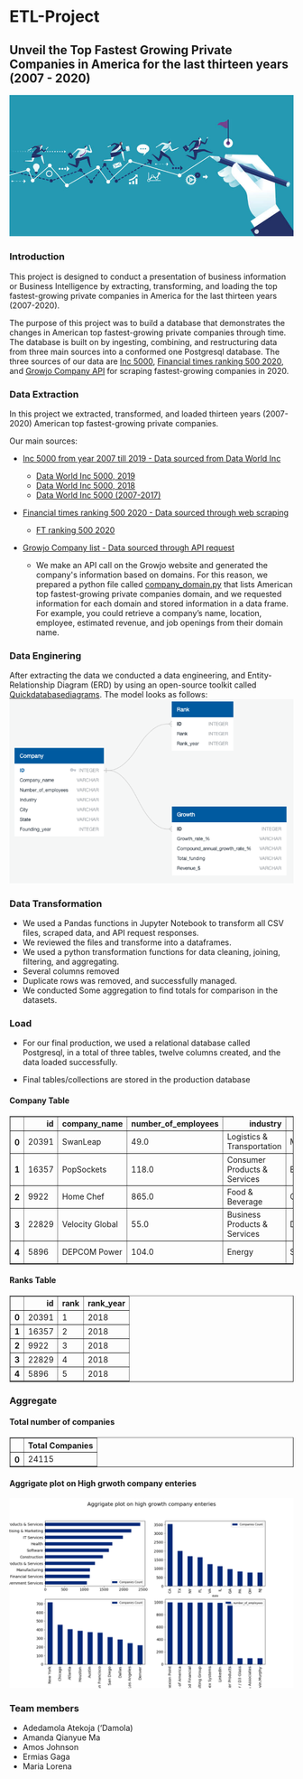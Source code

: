 # ETL-Project

## Unveil the Top Fastest Growing Private Companies in America for the last thirteen years (2007 - 2020) 
                          
![ETL_project](Image/download.jpeg)

### Introduction

This project is designed to conduct a presentation of business information or Business Intelligence by extracting, transforming, and loading the top fastest-growing private companies in America for the last thirteen years (2007-2020).

The purpose of this project was to build a database that demonstrates the changes in American top fastest-growing private companies through time. The database is built on by ingesting, combining, and restructuring data from three main sources into a conformed one Postgresql database. The three sources of our data are [Inc 5000](https://www.inc.com/inc5000/), [Financial times ranking 500 2020](https://www.ft.com/americas-fastest-growing-companies-2020), and [Growjo Company API](https://growjo.com/company_api) for scraping fastest-growing companies in 2020.

### Data Extraction 
In this project we extracted, transformed, and loaded thirteen years (2007-2020) American top fastest-growing private companies. 

Our main sources:

- [Inc 5000 from year 2007 till 2019 - Data sourced from Data World Inc](https://www.inc.com/)
  - [Data World Inc 5000, 2019](https://data.world/aurielle/inc-5000-2019/workspace/file?filename=inc5000-2019.csv)
  - [Data World Inc 5000, 2018](https://data.world/aurielle/inc-5000-2018/workspace/file?filename=inc5000-2018.csv)
  - [Data World Inc 5000 (2007-2017)](https://data.world/aurielle/inc-5000-10-years/workspace/file?filename=inc5000_all10years.csv)
 
- [Financial times ranking 500 2020 - Data sourced through web scraping](https://www.ft.com/americas-fastest-growing-companies-2020)
  - [FT ranking 500 2020](https://www.ft.com/americas-fastest-growing-companies-2020)
  
- [Growjo Company list - Data sourced through API request](https://growjo.com/company_api)
  - We make an API call on the Growjo website and generated the company's information based on domains. For this reason, we prepared a python file called [company_domain.py](company_domain.py) that lists American top fastest-growing private companies domain, and we requested information for each domain and stored information in a data frame. For example, you could retrieve a company’s name, location, employee, estimated revenue, and job openings from their domain name. 

### Data Enginering 

After extracting the data we conducted a data engineering, and Entity-Relationship Diagram (ERD) by using an open-source toolkit called [Quickdatabasediagrams](https://app.quickdatabasediagrams.com/). 
The model looks as follows: 
![ETL_project](Image/ERD_model.png)

### Data Transformation
* We used a Pandas functions in Jupyter Notebook to transform all CSV files, scraped data, and API request responses. 
* We reviewed the files and transforme into a dataframes.
* We used a python transformation functions for data cleaning, joining, filtering, and aggregating.
* Several columns removed
* Duplicate rows was removed, and successfully managed. 
* We conducted Some aggregation to find totals for comparison in the datasets.

### Load
* For our final production, we used a relational database called Postgresql, in a total of three tables, twelve columns created, and the data loaded successfully. 
- Final tables/collections are stored in the production database

#### Company Table
<table border="1" class="dataframe">
  <thead>
    <tr style="text-align: right;">
      <th></th>
      <th>id</th>
      <th>company_name</th>
      <th>number_of_employees</th>
      <th>industry</th>
      <th>city</th>
      <th>state</th>
      <th>country</th>
    </tr>
  </thead>
  <tbody>
    <tr>
      <th>0</th>
      <td>20391</td>
      <td>SwanLeap</td>
      <td>49.0</td>
      <td>Logistics &amp; Transportation</td>
      <td>Madison</td>
      <td>WI</td>
      <td>United States</td>
    </tr>
    <tr>
      <th>1</th>
      <td>16357</td>
      <td>PopSockets</td>
      <td>118.0</td>
      <td>Consumer Products &amp; Services</td>
      <td>Boulder</td>
      <td>CO</td>
      <td>United States</td>
    </tr>
    <tr>
      <th>2</th>
      <td>9922</td>
      <td>Home Chef</td>
      <td>865.0</td>
      <td>Food &amp; Beverage</td>
      <td>Chicago</td>
      <td>IL</td>
      <td>United States</td>
    </tr>
    <tr>
      <th>3</th>
      <td>22829</td>
      <td>Velocity Global</td>
      <td>55.0</td>
      <td>Business Products &amp; Services</td>
      <td>Denver</td>
      <td>CO</td>
      <td>United States</td>
    </tr>
    <tr>
      <th>4</th>
      <td>5896</td>
      <td>DEPCOM Power</td>
      <td>104.0</td>
      <td>Energy</td>
      <td>Scottsdale</td>
      <td>AZ</td>
      <td>United States</td>
    </tr>
  </tbody>
</table>

#### Ranks Table 
<table border="1" class="dataframe">
  <thead>
    <tr style="text-align: right;">
      <th></th>
      <th>id</th>
      <th>rank</th>
      <th>rank_year</th>
    </tr>
  </thead>
  <tbody>
    <tr>
      <th>0</th>
      <td>20391</td>
      <td>1</td>
      <td>2018</td>
    </tr>
    <tr>
      <th>1</th>
      <td>16357</td>
      <td>2</td>
      <td>2018</td>
    </tr>
    <tr>
      <th>2</th>
      <td>9922</td>
      <td>3</td>
      <td>2018</td>
    </tr>
    <tr>
      <th>3</th>
      <td>22829</td>
      <td>4</td>
      <td>2018</td>
    </tr>
    <tr>
      <th>4</th>
      <td>5896</td>
      <td>5</td>
      <td>2018</td>
    </tr>
  </tbody>
</table>

### Aggregate 
#### Total number of companies
<table border="1" class="dataframe">
  <thead>
    <tr style="text-align: right;">
      <th></th>
      <th>Total Companies</th>
    </tr>
  </thead>
  <tbody>
    <tr>
      <th>0</th>
      <td>24115</td>
    </tr>
  </tbody>
</table>

#### Aggrigate plot on High grwoth company enteries


![ETL_project](Image/Aggrigate_plot.png)


### Team members
- Adedamola Atekoja (‘Damola)
- Amanda Qianyue Ma
- Amos Johnson
- Ermias Gaga
- Maria Lorena
